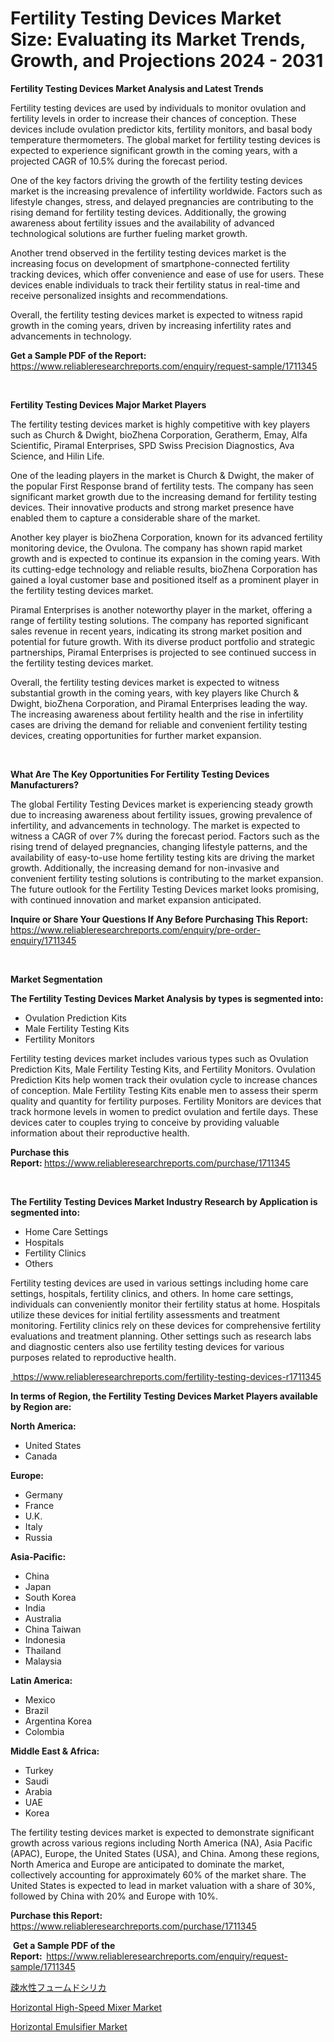 <p><h1>Fertility Testing Devices Market Size: Evaluating its Market Trends, Growth, and Projections 2024 - 2031</h1></p><p><strong>Fertility Testing Devices Market Analysis and Latest Trends</strong></p>
<p><p>Fertility testing devices are used by individuals to monitor ovulation and fertility levels in order to increase their chances of conception. These devices include ovulation predictor kits, fertility monitors, and basal body temperature thermometers. The global market for fertility testing devices is expected to experience significant growth in the coming years, with a projected CAGR of 10.5% during the forecast period.</p><p>One of the key factors driving the growth of the fertility testing devices market is the increasing prevalence of infertility worldwide. Factors such as lifestyle changes, stress, and delayed pregnancies are contributing to the rising demand for fertility testing devices. Additionally, the growing awareness about fertility issues and the availability of advanced technological solutions are further fueling market growth.</p><p>Another trend observed in the fertility testing devices market is the increasing focus on development of smartphone-connected fertility tracking devices, which offer convenience and ease of use for users. These devices enable individuals to track their fertility status in real-time and receive personalized insights and recommendations.</p><p>Overall, the fertility testing devices market is expected to witness rapid growth in the coming years, driven by increasing infertility rates and advancements in technology.</p></p>
<p><strong>Get a Sample PDF of the Report:&nbsp;</strong> <a href="https://www.reliableresearchreports.com/enquiry/request-sample/1711345">https://www.reliableresearchreports.com/enquiry/request-sample/1711345</a></p>
<p>&nbsp;</p>
<p><strong>Fertility Testing Devices Major Market Players</strong></p>
<p><p>The fertility testing devices market is highly competitive with key players such as Church & Dwight, bioZhena Corporation, Geratherm, Emay, Alfa Scientific, Piramal Enterprises, SPD Swiss Precision Diagnostics, Ava Science, and Hilin Life. </p><p>One of the leading players in the market is Church & Dwight, the maker of the popular First Response brand of fertility tests. The company has seen significant market growth due to the increasing demand for fertility testing devices. Their innovative products and strong market presence have enabled them to capture a considerable share of the market.</p><p>Another key player is bioZhena Corporation, known for its advanced fertility monitoring device, the Ovulona. The company has shown rapid market growth and is expected to continue its expansion in the coming years. With its cutting-edge technology and reliable results, bioZhena Corporation has gained a loyal customer base and positioned itself as a prominent player in the fertility testing devices market.</p><p>Piramal Enterprises is another noteworthy player in the market, offering a range of fertility testing solutions. The company has reported significant sales revenue in recent years, indicating its strong market position and potential for future growth. With its diverse product portfolio and strategic partnerships, Piramal Enterprises is projected to see continued success in the fertility testing devices market.</p><p>Overall, the fertility testing devices market is expected to witness substantial growth in the coming years, with key players like Church & Dwight, bioZhena Corporation, and Piramal Enterprises leading the way. The increasing awareness about fertility health and the rise in infertility cases are driving the demand for reliable and convenient fertility testing devices, creating opportunities for further market expansion.</p></p>
<p>&nbsp;</p>
<p><strong>What Are The Key Opportunities For Fertility Testing Devices Manufacturers?</strong></p>
<p><p>The global Fertility Testing Devices market is experiencing steady growth due to increasing awareness about fertility issues, growing prevalence of infertility, and advancements in technology. The market is expected to witness a CAGR of over 7% during the forecast period. Factors such as the rising trend of delayed pregnancies, changing lifestyle patterns, and the availability of easy-to-use home fertility testing kits are driving the market growth. Additionally, the increasing demand for non-invasive and convenient fertility testing solutions is contributing to the market expansion. The future outlook for the Fertility Testing Devices market looks promising, with continued innovation and market expansion anticipated.</p></p>
<p><strong>Inquire or Share Your Questions If Any Before Purchasing This Report:</strong> <a href="https://www.reliableresearchreports.com/enquiry/pre-order-enquiry/1711345">https://www.reliableresearchreports.com/enquiry/pre-order-enquiry/1711345</a></p>
<p>&nbsp;</p>
<p><strong>Market Segmentation</strong></p>
<p><strong>The Fertility Testing Devices Market Analysis by types is segmented into:</strong></p>
<p><ul><li>Ovulation Prediction Kits</li><li>Male Fertility Testing Kits</li><li>Fertility Monitors</li></ul></p>
<p><p>Fertility testing devices market includes various types such as Ovulation Prediction Kits, Male Fertility Testing Kits, and Fertility Monitors. Ovulation Prediction Kits help women track their ovulation cycle to increase chances of conception. Male Fertility Testing Kits enable men to assess their sperm quality and quantity for fertility purposes. Fertility Monitors are devices that track hormone levels in women to predict ovulation and fertile days. These devices cater to couples trying to conceive by providing valuable information about their reproductive health.</p></p>
<p><strong>Purchase this Report:&nbsp;</strong><a href="https://www.reliableresearchreports.com/purchase/1711345">https://www.reliableresearchreports.com/purchase/1711345</a></p>
<p>&nbsp;</p>
<p><strong>The Fertility Testing Devices Market Industry Research by Application is segmented into:</strong></p>
<p><ul><li>Home Care Settings</li><li>Hospitals</li><li>Fertility Clinics</li><li>Others</li></ul></p>
<p><p>Fertility testing devices are used in various settings including home care settings, hospitals, fertility clinics, and others. In home care settings, individuals can conveniently monitor their fertility status at home. Hospitals utilize these devices for initial fertility assessments and treatment monitoring. Fertility clinics rely on these devices for comprehensive fertility evaluations and treatment planning. Other settings such as research labs and diagnostic centers also use fertility testing devices for various purposes related to reproductive health.</p></p>
<p><a href="https://www.reliableresearchreports.com/fertility-testing-devices-r1711345">&nbsp;https://www.reliableresearchreports.com/fertility-testing-devices-r1711345</a></p>
<p><strong>In terms of Region, the Fertility Testing Devices Market Players available by Region are:</strong></p>
<p>
    <p> <strong> North America: </strong>
        <ul>
            <li>United States</li>
            <li>Canada</li>
        </ul>
        </p> 
    <p> <strong> Europe: </strong>
        <ul>
            <li>Germany</li>
            <li>France</li>
            <li>U.K.</li>
            <li>Italy</li>
            <li>Russia</li>
        </ul>
        </p> 
    <p> <strong> Asia-Pacific: </strong>
        <ul>
            <li>China</li>
            <li>Japan</li>
            <li>South Korea</li>
            <li>India</li>
            <li>Australia</li>
            <li>China Taiwan</li>
            <li>Indonesia</li>
            <li>Thailand</li>
            <li>Malaysia</li>
        </ul>
        </p> 
    <p> <strong> Latin America: </strong>
        <ul>
            <li>Mexico</li>
            <li>Brazil</li>
            <li>Argentina Korea</li>
            <li>Colombia</li>
        </ul>
        </p> 
    <p> <strong> Middle East & Africa: </strong>
        <ul>
            <li>Turkey</li>
            <li>Saudi</li>
            <li>Arabia</li>
            <li>UAE</li>
            <li>Korea</li>
        </ul>
    </p>
    </p>
<p><p>The fertility testing devices market is expected to demonstrate significant growth across various regions including North America (NA), Asia Pacific (APAC), Europe, the United States (USA), and China. Among these regions, North America and Europe are anticipated to dominate the market, collectively accounting for approximately 60% of the market share. The United States is expected to lead in market valuation with a share of 30%, followed by China with 20% and Europe with 10%.</p></p>
<p><strong>Purchase this Report: </strong><a href="https://www.reliableresearchreports.com/purchase/1711345">https://www.reliableresearchreports.com/purchase/1711345</a></p>
<p>&nbsp;<strong>Get a Sample PDF of the Report:&nbsp;&nbsp;</strong><a href="https://www.reliableresearchreports.com/enquiry/request-sample/1711345">https://www.reliableresearchreports.com/enquiry/request-sample/1711345</a></p>
<p><strong></strong></p>
<p><p><a href="https://github.com/alyle7648/Market-Research-Report-List-2/blob/main/2538544166983.md">疎水性フュームドシリカ</a></p><p><a href="https://github.com/abdillahsp58/Market-Research-Report-List-1/blob/main/horizontal-high-speed-mixer-market.md">Horizontal High-Speed Mixer Market</a></p><p><a href="https://github.com/irjbaube82/Market-Research-Report-List-1/blob/main/horizontal-emulsifier-market.md">Horizontal Emulsifier Market</a></p></p>